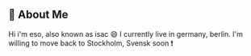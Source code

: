 ## 🚀 About Me
Hi i'm eso, also known as isac 😄
I currently live in germany, berlin. I'm willing to move back to Stockholm, Svensk soon ❗
